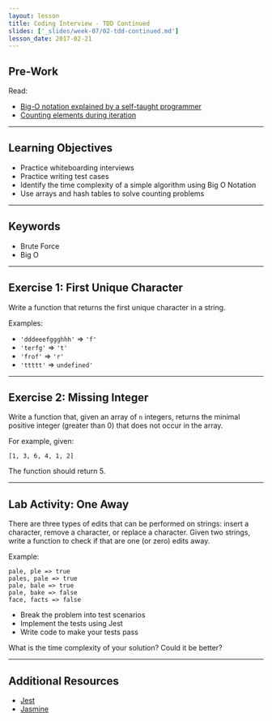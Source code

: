 ```yaml
---
layout: lesson
title: Coding Interview - TDD Continued
slides: ['_slides/week-07/02-tdd-continued.md']
lesson_date: 2017-02-21
---
```


## Pre-Work

Read:

- [Big-O notation explained by a self-taught programmer](https://justin.abrah.ms/computer-science/big-o-notation-explained.html)
- [Counting elements during iteration](https://codility.com/media/train/2-CountingElements.pdf)

---

## Learning Objectives

- Practice whiteboarding interviews
- Practice writing test cases
- Identify the time complexity of a simple algorithm using Big O Notation
- Use arrays and hash tables to solve counting problems

---

## Keywords

- Brute Force
- Big O

---

## Exercise 1: First Unique Character

Write a function that returns the first unique character in a string.


Examples:

- `'dddeeefggghhh'` => `'f'`
- `'terfg'` => `'t'`
- `'frof'` => `'r'`
- `'ttttt'` => `undefined'`

---

## Exercise 2: Missing Integer

Write a function that, given an array of `n` integers, returns the minimal positive integer (greater than 0) that does not occur in the array.

For example, given:

```
[1, 3, 6, 4, 1, 2]
```

The function should return 5.

---

## Lab Activity: One Away

There are three types of edits that can be performed on strings: insert a character, remove a character, or replace a character. Given two strings, write a function to check if that are one (or zero) edits away.

Example:
```
pale, ple => true
pales, pale => true
pale, bale => true
pale, bake => false
face, facts => false
```

- Break the problem into test scenarios
- Implement the tests using Jest
- Write code to make your tests pass

What is the time complexity of your solution? Could it be better?

---

## Additional Resources

- [Jest](https://facebook.github.io/jest/)
- [Jasmine](https://jasmine.github.io/)
